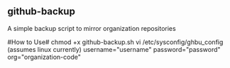 ## github-backup

A simple backup script to mirror organization repositories

#How to Use#
chmod +x github-backup.sh
vi /etc/sysconfig/ghbu_config (assumes linux currently)
username="username"
password="password"
org="organization-code"
